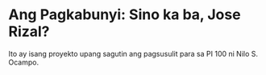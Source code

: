 # Ang Pagkabunyi: Sino ka ba, Jose Rizal?

Ito ay isang proyekto upang sagutin ang pagsusulit para sa PI 100 ni Nilo S. Ocampo.
